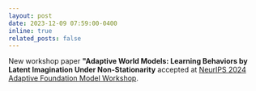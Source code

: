 ```yaml
---
layout: post
date: 2023-12-09 07:59:00-0400
inline: true
related_posts: false
---
```


New workshop paper **"Adaptive World Models: Learning Behaviors by Latent Imagination Under Non-Stationarity** accepted at [NeurIPS 2024 Adaptive Foundation Model Workshop](https://adaptive-foundation-models.org/). 